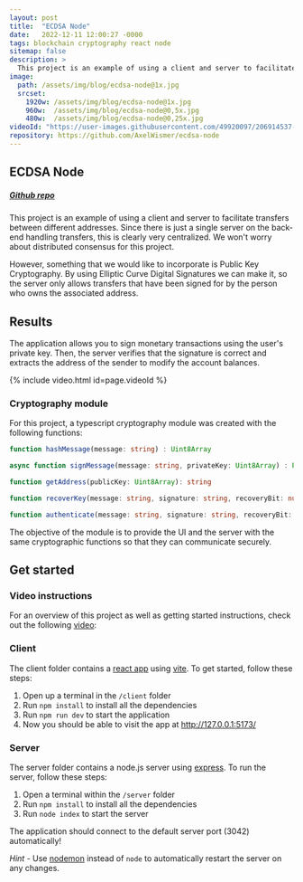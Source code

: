 ```yaml
---
layout: post
title:  "ECDSA Node"
date:   2022-12-11 12:00:27 -0000
tags: blockchain cryptography react node
sitemap: false
description: >
  This project is an example of using a client and server to facilitate transfers between different addresses.
image: 
  path: /assets/img/blog/ecdsa-node@1x.jpg
  srcset:
    1920w: /assets/img/blog/ecdsa-node@1x.jpg
    960w:  /assets/img/blog/ecdsa-node@0,5x.jpg
    480w:  /assets/img/blog/ecdsa-node@0,25x.jpg
videoId: "https://user-images.githubusercontent.com/49920097/206914537-8491be30-90f3-4940-bc67-e5427cbdaadf.mp4"
repository: https://github.com/AxelWismer/ecdsa-node
---
```

## ECDSA Node

##### [Github repo]({{page.repository}})

This project is an example of using a client and server to facilitate transfers between different addresses. Since there is just a single server on the back-end handling transfers, this is clearly very centralized. We won't worry about distributed consensus for this project.

However, something that we would like to incorporate is Public Key Cryptography. By using Elliptic Curve Digital Signatures we can make it, so the server only allows transfers that have been signed for by the person who owns the associated address.

## Results
The application allows you to sign monetary transactions using the user's private key. Then, the server verifies that the signature is correct and extracts the address of the sender to modify the account balances.

{% include video.html id=page.videoId %}


### Cryptography module
For this project, a typescript cryptography module was created with the following functions:
```typescript
function hashMessage(message: string) : Uint8Array

async function signMessage(message: string, privateKey: Uint8Array) : Promise<[string, number]>

function getAddress(publicKey: Uint8Array): string

function recoverKey(message: string, signature: string, recoveryBit: number): Uint8Array

function authenticate(message: string, signature: string, recoveryBit: number): [boolean, string]
```

The objective of the module is to provide the UI and the server with the same cryptographic functions so that they can communicate securely.

## Get started

### Video instructions
For an overview of this project as well as getting started instructions, check out the following [video](https://www.loom.com/share/0d3c74890b8e44a5918c4cacb3f646c4):





### Client

The client folder contains a [react app](https://reactjs.org/) using [vite](https://vitejs.dev/). To get started, follow these steps:

1. Open up a terminal in the `/client` folder
2. Run `npm install` to install all the dependencies
3. Run `npm run dev` to start the application 
4. Now you should be able to visit the app at http://127.0.0.1:5173/

### Server

The server folder contains a node.js server using [express](https://expressjs.com/). To run the server, follow these steps:

1. Open a terminal within the `/server` folder 
2. Run `npm install` to install all the dependencies 
3. Run `node index` to start the server 

The application should connect to the default server port (3042) automatically! 

_Hint_ - Use [nodemon](https://www.npmjs.com/package/nodemon) instead of `node` to automatically restart the server on any changes.